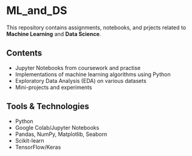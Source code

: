 # ML_and_DS

This repository contains assignments, notebooks, and prjects related to **Machine Learning** and **Data Science**.

## Contents

- Jupyter Notebooks from coursework and practise
- Implementations of machine learning algorithms using Python
- Exploratory Data Analysis (EDA) on various datasets
- Mini-projects and experiments

## Tools & Technologies

- Python
- Google Colab/Jupyter Notebooks
- Pandas, NumPy, Matplotlib, Seaborn
- Scikit-learn
- TensorFlow/Keras
